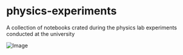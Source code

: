 # physics-experiments
A collection of notebooks crated during the physics lab experiments conducted at the university

![Image](https://i.gyazo.com/b2185b721b0f1d4150338235d9f26c49.png)
